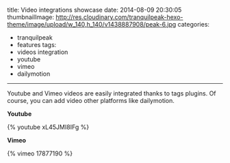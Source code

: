 title: Video integrations showcase
date: 2014-08-09 20:30:05
thumbnailImage: http://res.cloudinary.com/tranquilpeak-hexo-theme/image/upload/w_140,h_140/v1438887908/peak-6.jpg
categories:
- tranquilpeak
- features
tags:
- videos integration
- youtube
- vimeo
- dailymotion
---

Youtube and Vimeo videos are easily integrated thanks to tags plugins. Of course, you can add video other platforms like dailymotion.
<!--more-->

**Youtube**

{% youtube xL45JMI8IFg %}

**Vimeo**

{% vimeo 17877190 %}